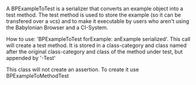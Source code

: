 A BPExampleToTest is a serializer that converts an example object into a test method.
The test method is used to store the example (so it can be transfered over a vcs) 
and to make it executable by users who aren't using the Babylonian Browser and a CI-System.

How to use: 'BPExampleToTest forExample: anExample serialized'.
This call will create a test method. It is stored in a class-category and class named after the original class-category and class of the method under test, but appended by '-Test'

This class will not create an assertion. To create it use BPExampleToMethodTest